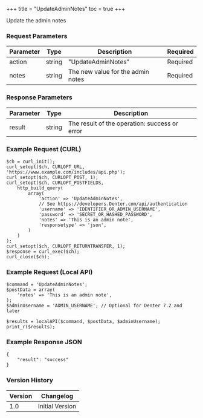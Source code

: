 +++
title = "UpdateAdminNotes"
toc = true
+++

Update the admin notes

### Request Parameters

| Parameter | Type | Description | Required |
| --------- | ---- | ----------- | -------- |
| action | string | "UpdateAdminNotes" | Required |
| notes | string | The new value for the admin notes | Required |

### Response Parameters

| Parameter | Type | Description |
| --------- | ---- | ----------- |
| result | string | The result of the operation: success or error |


### Example Request (CURL)

```
$ch = curl_init();
curl_setopt($ch, CURLOPT_URL, 'https://www.example.com/includes/api.php');
curl_setopt($ch, CURLOPT_POST, 1);
curl_setopt($ch, CURLOPT_POSTFIELDS,
    http_build_query(
        array(
            'action' => 'UpdateAdminNotes',
            // See https://developers.Denter.com/api/authentication
            'username' => 'IDENTIFIER_OR_ADMIN_USERNAME',
            'password' => 'SECRET_OR_HASHED_PASSWORD',
            'notes' => 'This is an admin note',
            'responsetype' => 'json',
        )
    )
);
curl_setopt($ch, CURLOPT_RETURNTRANSFER, 1);
$response = curl_exec($ch);
curl_close($ch);
```


### Example Request (Local API)

```
$command = 'UpdateAdminNotes';
$postData = array(
    'notes' => 'This is an admin note',
);
$adminUsername = 'ADMIN_USERNAME'; // Optional for Denter 7.2 and later

$results = localAPI($command, $postData, $adminUsername);
print_r($results);
```


### Example Response JSON

```
{
    "result": "success"
}
```


### Version History

| Version | Changelog |
| ------- | --------- |
| 1.0 | Initial Version |
